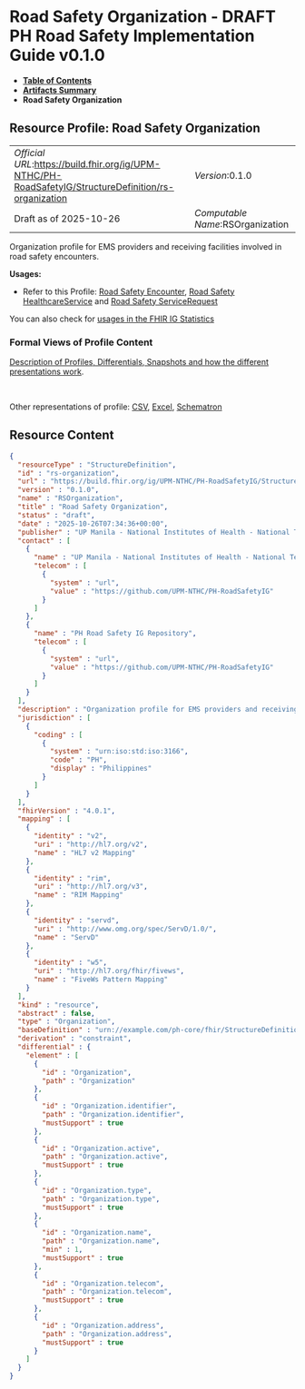 # Road Safety Organization - DRAFT PH Road Safety Implementation Guide v0.1.0

* [**Table of Contents**](toc.md)
* [**Artifacts Summary**](artifacts.md)
* **Road Safety Organization**

## Resource Profile: Road Safety Organization 

| | |
| :--- | :--- |
| *Official URL*:https://build.fhir.org/ig/UPM-NTHC/PH-RoadSafetyIG/StructureDefinition/rs-organization | *Version*:0.1.0 |
| Draft as of 2025-10-26 | *Computable Name*:RSOrganization |

 
Organization profile for EMS providers and receiving facilities involved in road safety encounters. 

**Usages:**

* Refer to this Profile: [Road Safety Encounter](StructureDefinition-rs-encounter.md), [Road Safety HealthcareService](StructureDefinition-rs-healthcare-service.md) and [Road Safety ServiceRequest](StructureDefinition-rs-service-request.md)

You can also check for [usages in the FHIR IG Statistics](https://packages2.fhir.org/xig/example.fhir.ph.roadsafety|current/StructureDefinition/rs-organization)

### Formal Views of Profile Content

 [Description of Profiles, Differentials, Snapshots and how the different presentations work](http://build.fhir.org/ig/FHIR/ig-guidance/readingIgs.html#structure-definitions). 

 

Other representations of profile: [CSV](StructureDefinition-rs-organization.csv), [Excel](StructureDefinition-rs-organization.xlsx), [Schematron](StructureDefinition-rs-organization.sch) 



## Resource Content

```json
{
  "resourceType" : "StructureDefinition",
  "id" : "rs-organization",
  "url" : "https://build.fhir.org/ig/UPM-NTHC/PH-RoadSafetyIG/StructureDefinition/rs-organization",
  "version" : "0.1.0",
  "name" : "RSOrganization",
  "title" : "Road Safety Organization",
  "status" : "draft",
  "date" : "2025-10-26T07:34:36+00:00",
  "publisher" : "UP Manila - National Institutes of Health - National Telehealth Center",
  "contact" : [
    {
      "name" : "UP Manila - National Institutes of Health - National Telehealth Center",
      "telecom" : [
        {
          "system" : "url",
          "value" : "https://github.com/UPM-NTHC/PH-RoadSafetyIG"
        }
      ]
    },
    {
      "name" : "PH Road Safety IG Repository",
      "telecom" : [
        {
          "system" : "url",
          "value" : "https://github.com/UPM-NTHC/PH-RoadSafetyIG"
        }
      ]
    }
  ],
  "description" : "Organization profile for EMS providers and receiving facilities involved in road safety encounters.",
  "jurisdiction" : [
    {
      "coding" : [
        {
          "system" : "urn:iso:std:iso:3166",
          "code" : "PH",
          "display" : "Philippines"
        }
      ]
    }
  ],
  "fhirVersion" : "4.0.1",
  "mapping" : [
    {
      "identity" : "v2",
      "uri" : "http://hl7.org/v2",
      "name" : "HL7 v2 Mapping"
    },
    {
      "identity" : "rim",
      "uri" : "http://hl7.org/v3",
      "name" : "RIM Mapping"
    },
    {
      "identity" : "servd",
      "uri" : "http://www.omg.org/spec/ServD/1.0/",
      "name" : "ServD"
    },
    {
      "identity" : "w5",
      "uri" : "http://hl7.org/fhir/fivews",
      "name" : "FiveWs Pattern Mapping"
    }
  ],
  "kind" : "resource",
  "abstract" : false,
  "type" : "Organization",
  "baseDefinition" : "urn://example.com/ph-core/fhir/StructureDefinition/ph-core-organization",
  "derivation" : "constraint",
  "differential" : {
    "element" : [
      {
        "id" : "Organization",
        "path" : "Organization"
      },
      {
        "id" : "Organization.identifier",
        "path" : "Organization.identifier",
        "mustSupport" : true
      },
      {
        "id" : "Organization.active",
        "path" : "Organization.active",
        "mustSupport" : true
      },
      {
        "id" : "Organization.type",
        "path" : "Organization.type",
        "mustSupport" : true
      },
      {
        "id" : "Organization.name",
        "path" : "Organization.name",
        "min" : 1,
        "mustSupport" : true
      },
      {
        "id" : "Organization.telecom",
        "path" : "Organization.telecom",
        "mustSupport" : true
      },
      {
        "id" : "Organization.address",
        "path" : "Organization.address",
        "mustSupport" : true
      }
    ]
  }
}

```
